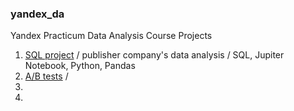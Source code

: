 ### yandex_da
Yandex Practicum Data Analysis Course Projects

1. [SQL project](https://github.com/ikashkovskiy/yandex_da/blob/main/sql_final_kashkovskiy_54.ipynb) / publisher company's data analysis / SQL, Jupiter Notebook, Python, Pandas
2. [A/B tests](https://github.com/ikashkovskiy/yandex_da/blob/main/ab_test_kashkovskiy_54_v3.ipynb) /
3.
4.
